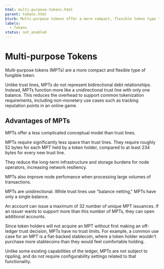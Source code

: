 ```yaml
---
html: multi-purpose-tokens.html
parent: tokens.html
blurb: Multi-purpose tokens offer a more compact, flexible token type than trust lines.
labels:
  - Tokens
status: not_enabled
---
```

# Multi-purpose Tokens

Multi-purpose tokens (MPTs) are a more compact and flexible type of fungible token.

Unlike trust lines, MPTs do not represent bidirectional debt relationships. Instead, MPTs function more like a unidirectional trust line with only one balance. This reduces the overhead to support common tokenization requirements, including non-monetery use cases such as tracking reputation points in an online game.

## Advantages of MPTs

MPTs offer a less complicated conceptual model than trust lines. 

MPTs require significantly less space than trust lines. They require roughly 52 bytes for each MPT held by a token holder, compared to at least 234 bytes for every new trust line.

They reduce the long-term infrastructure and storage burdens for node operators, increasing network resiliency.

MPTs also improve node perfomance when processing large volumes of transactions.

MPTs are unidirectional. While trust lines use "balance netting," MPTs have only a single balance.

An account can issue a maximum of 32 number of unique MPT issuances. If an issuer wants to support more than this number of MPTs, they can open additional accounts.

Since token holders will not acquire an MPT without first making an off-ledger trust decision, MPTs have no trust limits. For example, a common use case for an MPT is a fiat-backed stablecoin, where a token holder wouldn't purchase more stablecoins than they would feel comfortable holding.

Unlike some existing capabilities of the ledger, MPTs are not subject to rippling, and  do not require configurability settings related to that functionality.
